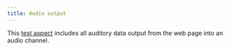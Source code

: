 ```yaml
---
title: Audio output
---
```


This [test aspect](https://www.w3.org/TR/act-rules-format/#input-aspects) includes all auditory data output from the web page into an audio channel.